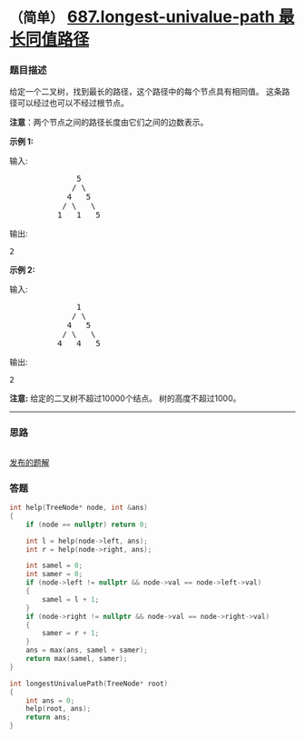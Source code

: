 # `（简单）` [687.longest-univalue-path 最长同值路径](https://leetcode-cn.com/problems/longest-univalue-path/)

### 题目描述
<p>给定一个二叉树，找到最长的路径，这个路径中的每个节点具有相同值。 这条路径可以经过也可以不经过根节点。</p>

<p><strong>注意</strong>：两个节点之间的路径长度由它们之间的边数表示。</p>

<p><strong>示例 1:</strong></p>

<p>输入:</p>

<pre>              5
             / \
            4   5
           / \   \
          1   1   5
</pre>

<p>输出:</p>

<pre>2
</pre>

<p><strong>示例 2:</strong></p>

<p>输入:</p>

<pre>              1
             / \
            4   5
           / \   \
          4   4   5
</pre>

<p>输出:</p>

<pre>2
</pre>

<p><strong>注意:</strong> 给定的二叉树不超过10000个结点。&nbsp;树的高度不超过1000。</p>


---
### 思路
```
```

[发布的题解](https://leetcode-cn.com/problems/longest-univalue-path/solution/687-by-ikaruga/)

### 答题
``` C++
int help(TreeNode* node, int &ans)
{
    if (node == nullptr) return 0;

    int l = help(node->left, ans);
    int r = help(node->right, ans);

    int samel = 0;
    int samer = 0;
    if (node->left != nullptr && node->val == node->left->val)
    {
        samel = l + 1;
    }
    if (node->right != nullptr && node->val == node->right->val)
    {
        samer = r + 1;
    }
    ans = max(ans, samel + samer);
    return max(samel, samer);
}

int longestUnivaluePath(TreeNode* root)
{
    int ans = 0;
    help(root, ans);
    return ans;
}
```




